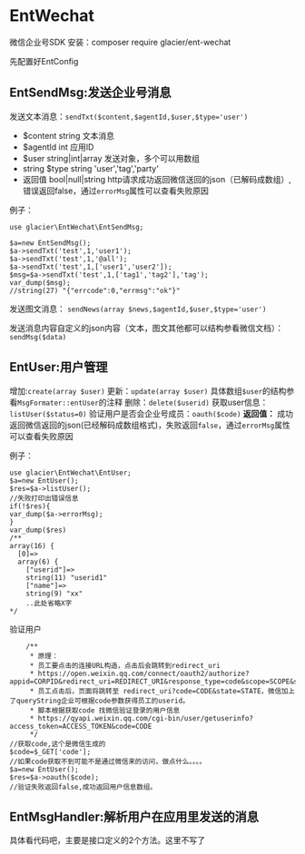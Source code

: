 # EntWechat
微信企业号SDK
安装：composer require glacier/ent-wechat

先配置好EntConfig
## EntSendMsg:发送企业号消息
发送文本消息：`sendTxt($content,$agentId,$user,$type='user')`

* $content string 文本消息
* $agentId int 应用ID
* $user string|int|array 发送对象，多个可以用数组
* string $type string 'user','tag','party'
* 返回值 bool|null|string http请求成功返回微信送回的json（已解码成数组）,错误返回false，通过`errorMsg`属性可以查看失败原因


例子：
```
use glacier\EntWechat\EntSendMsg;

$a=new EntSendMsg();
$a->sendTxt('test',1,'user1');
$a->sendTxt('test',1,'@all');
$a->sendTxt('test',1,['user1','user2']);
$msg=$a->sendTxt('test',1,['tag1','tag2'],'tag');
var_dump($msg);
//string(27) "{"errcode":0,"errmsg":"ok"}"

```

发送图文消息：
`sendNews(array $news,$agentId,$user,$type='user')` 

发送消息内容自定义的json内容（文本，图文其他都可以结构参看微信文档）：
`sendMsg($data)` 

## EntUser:用户管理
增加:`create(array $user)`
更新：`update(array $user)`
具体数组`$user`的结构参看`MsgFormater::entUser`的注释
删除：`delete($userid)`
获取user信息：`listUser($status=0)`
验证用户是否会企业号成员：`oauth($code)`
**返回值：** 成功返回微信返回的json(已经解码成数组格式)，失败返回`false`，通过`errorMsg`属性可以查看失败原因

例子：
```
use glacier\EntWechat\EntUser;
$a=new EntUser();
$res=$a->listUser();
//失败打印出错误信息
if(!$res){
var_dump($a->errorMsg);
}
var_dump($res)
/**
array(16) {
  [0]=>
  array(6) {
    ["userid"]=>
    string(11) "userid1"
    ["name"]=>
    string(9) "xx"
    ..此处省略X字
*/
```

验证用户
```
    /**
     * 原理：
     * 员工要点击的连接URL构造，点击后会跳转到redirect_uri
     * https://open.weixin.qq.com/connect/oauth2/authorize?appid=CORPID&redirect_uri=REDIRECT_URI&response_type=code&scope=SCOPE&state=STATE#wechat_redirect
     * 员工点击后，页面将跳转至 redirect_uri?code=CODE&state=STATE，微信加上了queryString企业可根据code参数获得员工的userid。
     * 脚本根据获取code 找微信验证登录的用户信息
     * https://qyapi.weixin.qq.com/cgi-bin/user/getuserinfo?access_token=ACCESS_TOKEN&code=CODE
     */
//获取code,这个是微信生成的
$code=$_GET['code'];
//如果code获取不到可能不是通过微信来的访问，做点什么。。。。
$a=new EntUser();
$res=$a->oauth($code);
//验证失败返回false,成功返回用户信息数组。
```

## EntMsgHandler:解析用户在应用里发送的消息
具体看代码吧，主要是接口定义的2个方法。这里不写了
